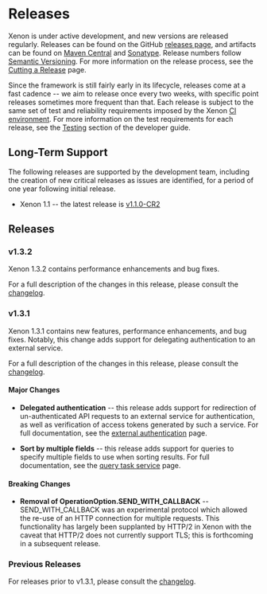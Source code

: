 # Releases

Xenon is under active development, and new versions are released regularly. Releases can be found on the GitHub [releases page](https://github.com/vmware/xenon/releases), and artifacts can be found on [Maven Central](https://repo1.maven.org/maven2/com/vmware/xenon/) and [Sonatype](https://oss.sonatype.org/content/groups/public/com/vmware/xenon/). Release numbers follow [Semantic Versioning][semver]. For more information on the release process, see the [Cutting a Release](Cutting-a-release) page.

Since the framework is still fairly early in its lifecycle, releases come at a fast cadence -- we aim to release once every two weeks, with specific point releases sometimes more frequent than that. Each release is subject to the same set of test and reliability requirements imposed by the Xenon [CI environment](Developer-Guide#ci--cd). For more information on the test requirements for each release, see the [Testing](Developer-Guide#testing) section of the developer guide.

[semver]: http://semver.org/

## Long-Term Support

The following releases are supported by the development team, including the creation of new critical releases as issues are identified, for a period of one year following initial release.

* Xenon 1.1 -- the latest release is [v1.1.0-CR2](https://github.com/vmware/xenon/releases/tag/v1.1.0-CR2-release)

## Releases

### v1.3.2

Xenon 1.3.2 contains performance enhancements and bug fixes.

For a full description of the changes in this release, please consult the [changelog](https://github.com/vmware/xenon/blob/master/CHANGELOG.md#132).

### v1.3.1

Xenon 1.3.1 contains new features, performance enhancements, and bug fixes. Notably, this change adds support for delegating authentication to an external service.

For a full description of the changes in this release, please consult the [changelog](https://github.com/vmware/xenon/blob/master/CHANGELOG.md#131).

#### Major Changes

* **Delegated authentication** -- this release adds support for redirection of un-authenticated API requests to an external service for authentication, as well as verification of access tokens generated by such a service. For full documentation, see the [external authentication](External-Authentication) page.

* **Sort by multiple fields** -- this release adds support for queries to specify multiple fields to use when sorting results. For full documentation, see the [query task service](QueryTaskService#sorting-results) page.

#### Breaking Changes

* **Removal of OperationOption.SEND_WITH_CALLBACK** -- SEND_WITH_CALLBACK was an experimental protocol which allowed the re-use of an HTTP connection for multiple requests. This functionality has largely been supplanted by HTTP/2 in Xenon with the caveat that HTTP/2 does not currently support TLS; this is forthcoming in a subsequent release.

### Previous Releases

For releases prior to v1.3.1, please consult the [changelog](https://github.com/vmware/xenon/blob/master/CHANGELOG.md).
